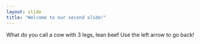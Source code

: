 ```yaml
---
layout: slide
title: "Welcome to our second slide!"
---
```

What do you call a cow with 3 legs, lean beef
Use the left arrow to go back!
